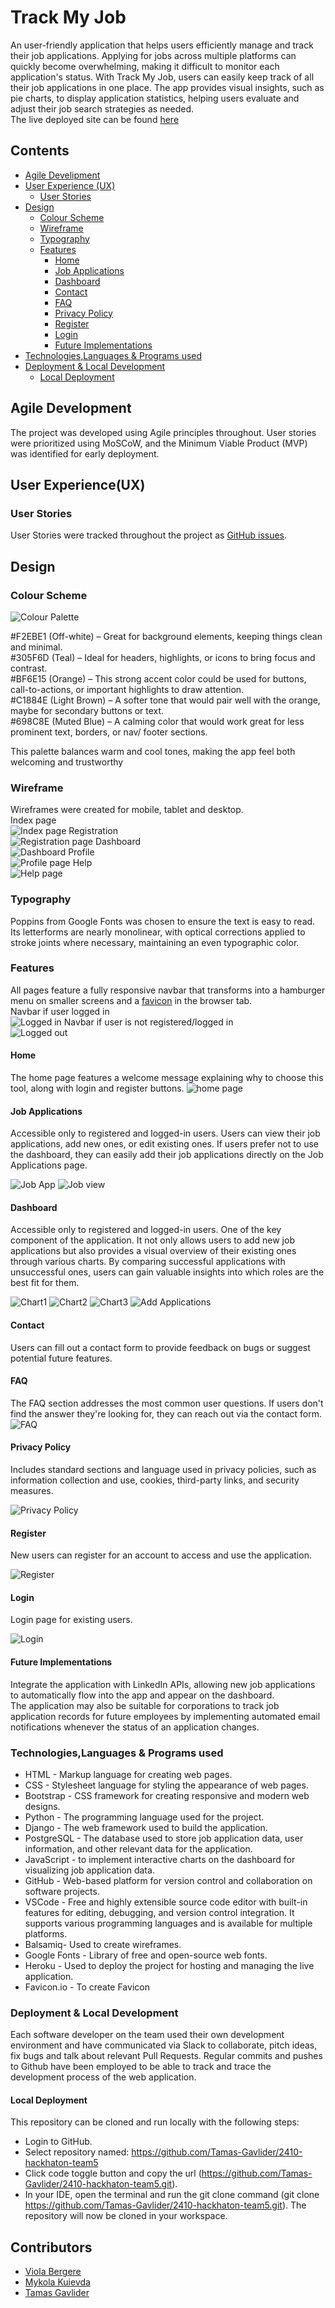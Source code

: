 # Track My Job

An user-friendly application that helps users efficiently manage and track their job applications. Applying for jobs across multiple platforms can quickly become overwhelming, making it difficult to monitor each application's status. With Track My Job, users can easily keep track of all their job applications in one place. The app provides visual insights, such as pie charts, to display application statistics, helping users evaluate and adjust their job search strategies as needed.<br>
The live deployed site can be found [here](https://job-application-tracker-team5-0fc397c8056e.herokuapp.com/)

## Contents 

- [Agile Develipment](#agile-development)
- [User Experience (UX)](#user-experienceux)
  - [User Stories](#user-stories)
- [Design](#design)
  - [Colour Scheme](#colour-scheme)
  - [Wireframe](#wireframe)
  - [Typography](#typography)
  - [Features](#features)
    - [Home](#home)
    - [Job Applications](#job-applications)
    - [Dashboard](#dashboard)
    - [Contact](#contact)
    - [FAQ](#faq)
    - [Privacy Policy](#privacy-policy)
    - [Register](#register)
    - [Login](#login)
    - [Future Implementations](#future-implementations)
- [Technologies,Languages & Programs used](#technologieslanguages--programs-used)
- [Deployment & Local Development](#deployment--local-development)
  - [Local Deployment](#local-deployment)
  
## Agile Development

The project was developed using Agile principles throughout. User stories were prioritized using MoSCoW, and the Minimum Viable Product (MVP) was identified for early deployment.

## User Experience(UX)

### User Stories

User Stories were tracked throughout the project as [GitHub issues](https://github.com/users/Tamas-Gavlider/projects/4). 

## Design

### Colour Scheme

![Colour Palette](docs/colours.png)

#F2EBE1 (Off-white) – Great for background elements, keeping things clean and minimal.<br>
#305F6D (Teal) – Ideal for headers, highlights, or icons to bring focus and contrast.<br>
#BF6E15 (Orange) – This strong accent color could be used for buttons, call-to-actions, or important highlights to draw attention.<br>
#C1884E (Light Brown) – A softer tone that would pair well with the orange, maybe for secondary buttons or text.<br>
#698C8E (Muted Blue) – A calming color that would work great for less prominent text, borders, or nav/ footer sections.

This palette balances warm and cool tones, making the app feel both welcoming and trustworthy

### Wireframe

Wireframes were created for mobile, tablet and desktop.<br>
Index page<br>
![Index page](/docs/wireframe/landing-page.png)
Registration<br>
![Registration page](/docs/wireframe/registration-page.png)
Dashboard<br>
![Dashboard](/docs/wireframe/dashboard.png)
Profile<br>
![Profile page](/docs/wireframe/profile.png)
Help<br>
![Help page](/docs/wireframe/help-page.png)

### Typography

Poppins from Google Fonts was chosen to ensure the text is easy to read. Its letterforms are nearly monolinear, with optical corrections applied to stroke joints where necessary, maintaining an even typographic color.

### Features

All pages feature a fully responsive navbar that transforms into a hamburger menu on smaller screens and a [favicon](static/images/apple-touch-icon.png) in the browser tab.<br>
Navbar if user logged in<br>
![Logged in](docs/screenshots/logged-in-header.png)
Navbar if user is not registered/logged in<br>
![Logged out](docs/screenshots/logged-out-header.png)

#### Home

The home page features a welcome message explaining why to choose this tool, along with login and register buttons.
![home page](docs/screenshots/home-page.png)

#### Job Applications

Accessible only to registered and logged-in users. Users can view their job applications, add new ones, or edit existing ones. If users prefer not to use the dashboard, they can easily add their job applications directly on the Job Applications page.

![Job App](/docs/screenshots/job-applications.png)
![Job view](/docs/screenshots/job-applications_view.png)

#### Dashboard

Accessible only to registered and logged-in users. One of the key component of the application. It not only allows users to add new job applications but also provides a visual overview of their existing ones through various charts. By comparing successful applications with unsuccessful ones, users can gain valuable insights into which roles are the best fit for them.

![Chart1](/docs/screenshots/dashboard-chart-1.png)
![Chart2](/docs/screenshots/dashboard-chart-2.png)
![Chart3](/docs/screenshots/dashboard-3.png)
![Add Applications](/docs/screenshots/dashboard-applications.png)

#### Contact

Users can fill out a contact form to provide feedback on bugs or suggest potential future features.

#### FAQ

The FAQ section addresses the most common user questions. If users don't find the answer they're looking for, they can reach out via the contact form.<br>
![FAQ](docs/screenshots/faq.png)

#### Privacy Policy

Includes standard sections and language used in privacy policies, such as information collection and use, cookies, third-party links, and security measures. 

![Privacy Policy](/docs/screenshots/privacy-policy.png)

#### Register

New users can register for an account to access and use the application.

![Register](docs/screenshots/registration-page.png)

#### Login

Login page for existing users.

![Login](docs/screenshots/login-page.png)

#### Future Implementations

Integrate the application with LinkedIn APIs, allowing new job applications to automatically flow into the app and appear on the dashboard.<br>
The application may also be suitable for corporations to track job application records for future employees by implementing automated email notifications whenever the status of an application changes.

### Technologies,Languages & Programs used

- HTML - Markup language for creating web pages.
- CSS - Stylesheet language for styling the appearance of web pages.
- Bootstrap - CSS framework for creating responsive and modern web designs.
- Python - The programming language used for the project.
- Django - The web framework used to build the application.
- PostgreSQL - The database used to store job application data, user information, and other relevant data for the application.
- JavaScript - to implement interactive charts on the dashboard for visualizing job application data.
- GitHub - Web-based platform for version control and collaboration on software projects.
- VSCode - Free and highly extensible source code editor with built-in features for editing, debugging, and version control integration. It supports various programming languages and is available for multiple platforms.
- Balsamiq- Used to create wireframes.
- Google Fonts - Library of free and open-source web fonts.
- Heroku - Used to deploy the project for hosting and managing the live application.
- Favicon.io - To create Favicon

### Deployment & Local Development

Each software developer on the team used their own development environment and have communicated via Slack to collaborate, pitch ideas, fix bugs and talk about relevant Pull Requests. Regular commits and pushes to Github have been employed to be able to track and trace the development process of the web application.

#### Local Deployment

This repository can be cloned and run locally with the following steps:

- Login to GitHub.
- Select repository named: https://github.com/Tamas-Gavlider/2410-hackhaton-team5
- Click code toggle button and copy the url (https://github.com/Tamas-Gavlider/2410-hackhaton-team5.git).
- In your IDE, open the terminal and run the git clone command (git clone https://github.com/Tamas-Gavlider/2410-hackhaton-team5.git). The repository will now be cloned in your workspace.

## Contributors

- [Viola Bergere](https://github.com/violaberg)
- [Mykola Kuievda](https://github.com/Mykola-CI)
- [Tamas Gavlider](https://github.com/Tamas-Gavlider)
